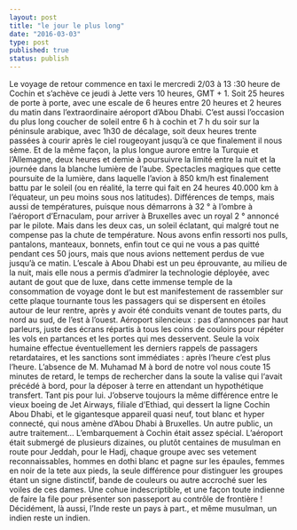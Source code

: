 ```yaml
---
layout: post
title: "le jour le plus long"
date: "2016-03-03"
type: post
published: true
status: publish
---
```


Le voyage de retour commence en taxi le mercredi 2/03 à 13 :30 heure de Cochin et s’achève ce jeudi à Jette vers 10 heures, GMT + 1. Soit 25 heures de porte à porte, avec une escale de 6 heures entre 20 heures et 2 heures du matin dans l’extraordinaire aéroport d’Abou Dhabi. C’est aussi l’occasion du plus long coucher de soleil entre 6 h à cochin et 7 h du soir sur la péninsule arabique, avec 1h30 de décalage, soit deux heures trente passées à courir après le ciel rougeoyant jusqu’à ce que finalement il nous sème. Et de la même façon, la plus longue aurore entre la Turquie et l’Allemagne, deux heures et demie à poursuivre la limité entre la nuit et la journée dans la blanche lumière de l’aube. Spectacles magiques que cette poursuite de la lumière, dans laquelle l’avion à 850 km/h est finalement battu par le soleil (ou en réalité, la terre qui fait en 24 heures 40.000 km à l’équateur, un peu moins sous nos latitudes). Différences de temps, mais aussi de températures, puisque nous démarrons à 32 ° à l’ombre à l’aéroport d’Ernaculam, pour arriver à Bruxelles avec un royal 2 ° annoncé par le pilote. Mais dans les deux cas, un soleil éclatant, qui malgré tout ne compense pas la chute de température. Nous avons enfin ressorti nos pulls, pantalons, manteaux, bonnets, enfin tout ce qui ne vous a pas quitté pendant ces 50 jours, mais que nous avions nettement perdus de vue jusqu’à ce matin. L’escale à Abou Dhabi est un peu éprouvante, au milieu de la nuit, mais elle nous a permis d’admirer la technologie déployée, avec autant de gout que de luxe, dans cette immense temple de la consommation de voyage dont le but est manifestement de rassembler sur cette plaque tournante tous les passagers qui se dispersent en étoiles autour de leur rentre, après y avoir été conduits venant de toutes parts, du nord au sud, de l’est à l’ouest. Aéroport silencieux : pas d’annonces par haut parleurs, juste des écrans répartis à tous les coins de couloirs pour répéter les vols en partances et les portes qui mes desservent. Seule la voix humaine effectue éventuellement les derniers rappels de passagers retardataires, et les sanctions sont immédiates : après l’heure c’est plus l’heure. L’absence de M. Muhamad M à bord de notre vol nous coute 15 minutes de retard, le temps de rechercher dans la soute la valise qui l‘avait précédé à bord, pour la déposer à terre en attendant un hypothétique transfert. Tant pis pour lui. J’observe toujours la même différence entre le vieux boeing de Jet Airways, filiale d’Ethiad, qui dessert la ligne Cochin Abou Dhabi, et le gigantesque appareil quasi neuf, tout blanc et hyper connecté, qui nous amène d’Abou Dhabi à Bruxelles. Un autre public, un autre traitement… L’embarquement à Cochin était assez spécial. L’aéroport était submergé de plusieurs dizaines, ou plutôt centaines de musulman en route pour Jeddah, pour le Hadj, chaque groupe avec ses vetement reconnaissables, hommes en dothi blanc et pagne sur les épaules, femmes en noir de la tete aux pieds, la seule différence pour distinguer les groupes étant un signe distinctif, bande de couleurs ou autre accroché suer les voiles de ces dames. Une cohue indescriptible, et une façon toute indienne de faire la file pour présenter son passeport au contrôle de frontière ! Décidément, là aussi, l’Inde reste un pays à part., et même musulman, un indien reste un indien.
